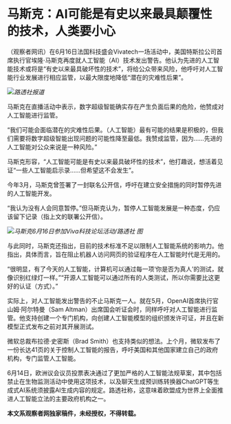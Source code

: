 

# 马斯克：AI可能是有史以来最具颠覆性的技术，人类要小心

（观察者网讯）在6月16日法国科技盛会Vivatech一场活动中，美国特斯拉公司首席执行官埃隆·马斯克再度就人工智能（AI）技术发出警告。他认为先进的人工智能技术或将是“有史以来最具破坏性的技术”，将给公众带来风险，他呼吁对人工智能行业发展进行相应监管，以最大限度地降低“潜在的灾难性后果”。

![](https://inews.gtimg.com/newsapp_bt/0/15807047284/1000)_路透社报道_

马斯克在直播活动中表示，数字超级智能确实存在产生负面后果的危险，他赞成对人工智能进行监管。

“我们可能会面临潜在的灾难性后果。（人工智能）最有可能的结果是积极的，但我们需要将数字超级智能出现问题的可能性降至最低。我赞成监管，因为……先进的人工智能对公众来说是一种风险。”

马斯克形容，“人工智能可能是有史以来最具破坏性的技术”，他打趣说，想活着见证“一些人工智能启示录……但希望这不会发生”。

今年3月，马斯克曾签署了一封联名公开信，呼吁在建立安全措施的同时暂停先进的人工智能开发。

“我认为没有人会同意暂停。”但马斯克认为，暂停人工智能发展是一种态度，仍应该留下记录（指上文的联署公开信）。

![](https://inews.gtimg.com/newsapp_bt/0/15807047285/1000)_马斯克6月16日参加Viva科技论坛活动/路透社
图_

与此同时，马斯克还指出，目前的技术标准不足以限制人工智能系统的影响力。他指出，具体而言，旨在阻止机器人访问网页的验证程序在人工智能时代是无用的。

“很明显，有了今天的人工智能，计算机可以通过每一项‘你是否为真人’的测试，就像识别红绿灯一样。”“开源人工智能可以通过所有的人类测试，所以你需要比这更好的认证（方式）。”

实际上，对人工智能发出警告的不止马斯克一人。就在5月，OpenAI首席执行官山姆·阿尔特曼（Sam
Altman）出席国会听证会时，同样呼吁对人工智能进行监管。他支持创建一个专门机构，向创建人工智能模型的组织颁发许可证，并且在新模型正式发布之前对其开展测试。

微软总裁布拉德·史密斯（Brad
Smith）也支持类似的想法。上个月，微软发布了一份长达41页的关于控制人工智能的报告，呼吁美国和其他国家建立自己的政府机构，专门监管人工智能。

6月14日，欧洲议会议员投票表决通过了更加严格的人工智能法规草案，其中包括禁止在生物监测活动中使用这项技术，以及聊天生成预训练转换器ChatGPT等生成式AI系统须披露AI生成内容的规定。路透社称，这意味着欧盟成为世界上全面推进人工智能立法的主要政府机构之一。

**本文系观察者网独家稿件，未经授权，不得转载。**

